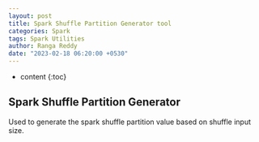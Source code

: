 ```yaml
---
layout: post
title: Spark Shuffle Partition Generator tool
categories: Spark
tags: Spark Utilities
author: Ranga Reddy
date: "2023-02-18 06:20:00 +0530"
---
```


* content
{:toc}

## Spark Shuffle Partition Generator

Used to generate the spark shuffle partition value based on shuffle input size.

<html lang="en">
  <head>
    <meta charset="utf-8">
    <meta name="viewport" content="width=device-width, initial-scale=1">
    <title>Spark Shuffle Partition Generator</title>
    <link href="{{ site.baseurl }}{% link css/bootstrap.min.css %}" rel="stylesheet">
    <script src="{{ site.baseurl }}{% link js/bootstrap.bundle.min.js %}"></script>
    <script src="{{ site.baseurl }}{% link js/jquery-slim.js %}"></script>
    <script src="{{ site.baseurl }}{% link js/common.js %}"></script>
    <script type="text/javascript">
      $(document).ready(function() {
        function hide_configuration() {
          $("#spark_shuffle_configuration_id").hide();
        }

        function init_value() {
          $("#shuffleInputSize").selectRange({
            min: 1,
            max: 1000,
            select: 1
          });
          $("#numExecutors").selectRange({
            min: 1,
            max: 1000,
            select: 5
          });
          $("#executorCores").selectRange({
            min: 1,
            max: 30,
            select: 3
          });
          $("#shuffleSize").prop("selectedIndex", 1);
          hide_configuration();
        }
        init_value();
        $("#reset-spark-configuration").click(function() {
          init_value();
        });
        $("#generate-spark-configuration").click(function() {
          hide_configuration();
          var shuffleInputSize = parseInt($("#shuffleInputSize").val());
          if (shuffleInputSize < 1) {
            alert('Shuffle Input Size must be greater than 1');
            $("#shuffleInputSize").focus();
            hide_configuration();
            return false;
          }
          var shuffleSize = Math.pow(1024, (parseInt($('#shuffleSize :selected').val()) + 1));
          var numExecutors = parseInt($("#numExecutors :selected").val());
          var executorCores = parseInt($("#executorCores :selected").val());
          var shuffleSizeText = $('#shuffleSize :selected').text();
          var totalExecutorCores = numExecutors * executorCores;
          var mbValue = 1024 * 1024;
          var defaultPartitionSize = 100 * mbValue;
          var maxDefaultPartitionSize = 200 * mbValue;
          var totalShuffleSize = shuffleInputSize * shuffleSize;
          var totalShufflePartitions = Math.round(totalShuffleSize / defaultPartitionSize);
          var defaultSparkShufflePartitions = 200;
          /*
             The limited size of cluster working with small DataFrame: set the number of shuffle partitions to 1x or 2x the number of cores you have. (each partition should less than 200 mb to gain better performance) 
             
             e.g. input size: 2 GB with 20 cores, set shuffle partitions to 20 or 40

             The limited size of clusters, but working with huge DataFrame: set the number of shuffle partitions to Input Data Size / Partition Size (<= 200mb per partition), even better to be the multiple of the number of cores you have 

             e.g. input size: 20 GB with 40 cores, set shuffle partitions to 120 or 160 (3x to 4x of the cores & makes each partition less than 200 mb)

             Powerful clusters which have more number of cores than the number calculated above: set the number of shuffle partitions to 1x or 2x the number of cores
             
             e.g. input size: 80 GB with 400 cores, set shuffle partitions to 400 or 800.
          */
          /* 
            if( //((totalShufflePartitions/4) > totalExecutorCores)  || 
               ((totalShuffleSize/maxDefaultPartitionSize) > 4) ) {
               alert('Adjust the Number of Executors or Number of Executor Cores to process ' + shuffleInputSize + shuffleSizeText +' shuffle data');
               return false;
            }
      
            if( totalShuffleSize < (11 *  mbValue) 
               && totalExecutorCores > 10) {
               alert('Reduce the Number of Executors or Number of Executor Cores to process ' + shuffleInputSize + shuffleSizeText + ' shuffle data');
               return false;
            }
            */
          if (totalShufflePartitions > defaultSparkShufflePartitions) {
            alert('if');
          } else {
            alert('else');
          }
          var sparkSqlShufflePartitions = totalShufflePartitions;
          if (defaultPartitionSize >= totalShuffleSize || totalShufflePartitions <= 80) {
            if (defaultPartitionSize >= totalShuffleSize) {
              sparkSqlShufflePartitions = totalExecutorCores;
            } else {
              if (totalShufflePartitions < totalExecutorCores) {
                sparkSqlShufflePartitions = totalExecutorCores;
              } else {
                sparkSqlShufflePartitions = totalExecutorCores * 2;
                if (totalShufflePartitions > sparkSqlShufflePartitions) {
                  var doubleVal = (sparkSqlShufflePartitions * 2);
                  var doubleValDiff = totalShufflePartitions - doubleVal;
                  var singleValDiff = totalShufflePartitions - sparkSqlShufflePartitions;
                  if (singleValDiff > doubleValDiff) {
                    sparkSqlShufflePartitions = doubleVal;
                  }
                }
                if (totalShufflePartitions > sparkSqlShufflePartitions) {
                  var doubleVal = (sparkSqlShufflePartitions * 1.5);
                  var doubleValDiff = totalShufflePartitions - doubleVal;
                  var singleValDiff = totalShufflePartitions - sparkSqlShufflePartitions;
                  if (singleValDiff > doubleValDiff) {
                    sparkSqlShufflePartitions = doubleVal;
                  }
                }
              }
            }
          } else {
            console.log("**** Not yet implemented ****");
          }
          var sparkConfList = [];
          sparkConfList.push(sparkSqlShufflePartitions);
          console.log("totalExecutorCores \t: " + totalExecutorCores);
          console.log("totalShuffleSize \t: " + totalShuffleSize);
          console.log("totalShufflePartitions \t: " + totalShufflePartitions);
          console.log("totalShufflePartitions/totalExecutorCores \t: " + (totalShufflePartitions / totalExecutorCores));
          var table = " < table class = \"table table-bordered\" id=\"spark_shuffle_configuration_tbl\">";
          table += " < thead class = 'thead-light' > ";
          table += " < tr > < th scope = \"col\" class=\"text-center\">Spark Shuffle Partitions</th>";
          table += " < /thead> < tbody > ";
          const needle = totalShufflePartitions;
          const closest = sparkConfList.reduce((a, b) => {
            return Math.abs(b - needle) < Math.abs(a - needle) ? b : a;
          });
          // spark.conf.set("spark.sql.shuffle.partitions", 1000)
          for (i = 0; i < sparkConfList.length; i++) {
            var data = sparkConfList[i];
            if (data === closest) {
              table += " < tr class = \"table-success\">";
            } else {
              table += " < tr class = \"table-warning\">";
            }
            table += " < td class = \"text-center\">" + data + "</td> < /tr>";
          }
          table += " < /tbody> < /table>";
          $("#spark_configuration_table").html(table);
          $("#spark_shuffle_configuration_id").show();
        });
      });
    </script>
  </head>
  <body>
    <div class="container-fluid">
      <div class="row" id="shuffle_input_config" style="margin-top: 10px;">
        <div class="col-md-12">
          <div class="card">
            <h5 class="card-header">Spark Shuffle Configuration</h5>
            <div class="card-body">
              <div class="row">
                <div class="col-sm-4">
                  <div class="form-group">
                    <label for="shuffleInputSize">Shuffle Input Size</label>
                  </div>
                </div>
                <div class="col-sm-4">
                  <div class="form-group">
                    <select id="shuffleInputSize" name='shuffleInputSize' class="form-select"></select>
                  </div>
                </div>
                <div class="col-sm-4">
                  <div class="form-group">
                    <select id='shuffleSize' name='shuffleSize' class="form-select">
                      <option value="1">MB</option>
                      <option value="2" selected>GB</option>
                      <option value="3">TB</option>
                      <option value="4">PB</option>
                    </select>
                  </div>
                </div>
              </div>
              <div class="row" style='margin-top: 10px;'>
                <div class="col-sm-4">
                  <div class="form-group">
                    <label for="numExecutors">Number of Executors</label>
                  </div>
                </div>
                <div class="col-sm-4">
                  <div class="form-group">
                    <select id="numExecutors" name='numExecutors' class="form-select"></select>
                  </div>
                </div>
              </div>
              <div class="row" style='margin-top: 10px;'>
                <div class="col-sm-4">
                  <div class="form-group">
                    <label for="executorCores">Number of Executor Cores</label>
                  </div>
                </div>
                <div class="col-sm-4">
                  <div class="form-group">
                    <select id="executorCores" name='executorCores' class="form-select"></select>
                  </div>
                </div>
              </div>
            </div>
            <!-- card-body -->
            <div class="card-footer" id='spark_configuration_button'>
              <span style="margin-right: 10px;">
                <button type="button" id='generate-spark-configuration' class="btn btn-primary">Generate</button>
              </span>
              <span style="margin-right: 10px;">
                <button type="button" id='reset-spark-configuration' class="btn btn-warning">Reset</button>
              </span>
            </div>
          </div>
        </div>
      </div>
      <!-- shuffle_input_config -->
      <div class="row" id='spark_shuffle_configuration_id' style="margin-top: 10px;">
        <div class="col-md-12">
          <div class="card">
            <h5 class="card-header">Spark Configuration Approches</h5>
            <div class="card-body" style="margin-bottom: -20px;">
              <div id='spark_configuration_table' class="table-responsive"></div>
            </div>
          </div>
        </div>
      </div>
      <!-- spark_shuffle_configuration_id-->
    </div>
    <!-- container-fluid -->
  </body>
</html>